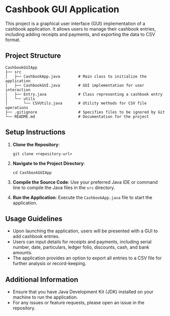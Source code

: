 # Cashbook GUI Application

This project is a graphical user interface (GUI) implementation of a cashbook application. It allows users to manage their cashbook entries, including adding receipts and payments, and exporting the data to CSV format.

## Project Structure

```
CashbookGUIApp
├── src
│   ├── CashbookApp.java        # Main class to initialize the application
│   ├── CashbookGUI.java        # GUI implementation for user interaction
│   ├── Entry.java              # Class representing a cashbook entry
│   └── utils
│       └── CSVUtils.java       # Utility methods for CSV file operations
├── .gitignore                  # Specifies files to be ignored by Git
└── README.md                   # Documentation for the project
```

## Setup Instructions

1. **Clone the Repository**: 
   ```
   git clone <repository-url>
   ```

2. **Navigate to the Project Directory**:
   ```
   cd CashbookGUIApp
   ```

3. **Compile the Source Code**:
   Use your preferred Java IDE or command line to compile the Java files in the `src` directory.

4. **Run the Application**:
   Execute the `CashbookApp.java` file to start the application.

## Usage Guidelines

- Upon launching the application, users will be presented with a GUI to add cashbook entries.
- Users can input details for receipts and payments, including serial number, date, particulars, ledger folio, discounts, cash, and bank amounts.
- The application provides an option to export all entries to a CSV file for further analysis or record-keeping.

## Additional Information

- Ensure that you have Java Development Kit (JDK) installed on your machine to run the application.
- For any issues or feature requests, please open an issue in the repository.